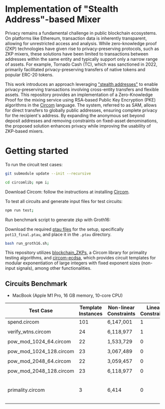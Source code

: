 # Implementation of "Stealth Address"-based Mixer

Privacy remains a fundamental challenge in public blockchain ecosystems. On platforms like Ethereum, transaction data is inherently transparent, allowing for unrestricted access and analysis. While zero-knowledge proof (ZKP) technologies have given rise to privacy-preserving protocols, such as ZKP mixers, these solutions have been limited to transactions between addresses within the same entity and typically support only a narrow range of assets. For example, Tornado Cash (TC), which was sanctioned in 2022, primarily facilitated privacy-preserving transfers of native tokens and popular ERC-20 tokens.

This work introduces an approach leveraging ["stealth addresses"](https://vitalik.eth.limo/general/2023/01/20/stealth.html) to enable privacy-preserving transactions involving cross-entity transfers and flexible assets. This repository provides an implementation of a Zero-Knowledge Proof for the mixing service using RSA-based Public Key Encryption (PKE) algorithms in the [Circom](https://docs.circom.io) language. The system, referred to as SAM, allows for direct transfers to globally public addresses, ensuring complete privacy for the recipient's address. By expanding the anonymous set beyond deposit addresses and removing constraints on fixed-asset denominations, the proposed solution enhances privacy while improving the usability of ZKP-based mixers.

# Getting started

To run the circuit test cases:

```sh
git submodule update --init --recursive
```
```sh
cd circomlib; npm i;
```

Download Circom: follow the instructions at installing [Circom](https://docs.circom.io/getting-started/installation/).

To test all circuits and generate input files for test circuits:

```sh
npm run test;
```

Run benchmark script to generate zkp with Groth16:

Download the required [ptau files](https://github.com/iden3/snarkjs) for the setup, specifically `pot13_final.ptau`, and place it in the `.ptau` directory.  

```sh
bash run_groth16.sh;
```

This repository utilizes [blockchain_ZKPs](https://github.com/badblood8/blockchain_ZKPs), a Circom library for primality testing algorithms, and [circom-ecdsa](https://github.com/0xPARC/circom-ecdsa), which provides circuit templates for modular exponentiation of large integers with fixed exponent sizes (non-input signals), among other functionalities.  

## Circuits Benchmark

* MacBook (Apple M1 Pro, 16 GB memory, 10-core CPU)
<!-- * Proof system: Groth16 -->

| Test Case               | Template Instances | Non-linear Constraints | Linear Constraints | Public Inputs | Private Inputs           | Public Outputs | Wires     | Labels    |
| ----------------------- | ------------------ | ---------------------- | ------------------ | ------------- | ------------------------ | -------------- | --------- | --------- |
| spend.circom            | 101                | 6,147,001              | 1                  | 0             | 143                      | 1              | 6,105,363 | 6,760,823 |
|                         |
| verify_wtns.circom      | 24                 | 6,118,977              | 1                  | 0             | 97                       | 1              | 6,077,315 | 6,722,533 |
|                         |
| pow_mod_1024_64.circom  | 22                 | 1,533,729              | 0                  | 0             | 33                       | 16             | 1,523,138 | 1,685,955 |
|                         |
| pow_mod_1024_128.circom | 23                 | 3,067,489              | 0                  | 0             | 33                       | 16             | 3,046,274 | 3,371,843 |
|                         |
| pow_mod_2048_64.circom  | 22                 | 3,059,457              | 0                  | 0             | 65                       | 32             | 3,038,658 | 3,361,283 |
|                         |
| pow_mod_2048_128.circom | 23                 | 6,118,977              | 0                  | 0             | 65                       | 32             | 6,077,314 | 6,722,435 |
|                         |
| primality.circom        | 3                  | 6,414                  | 0                  | 6             | 2 (1 belongs to witness) | 1              | 6,382     | 26,095    |

